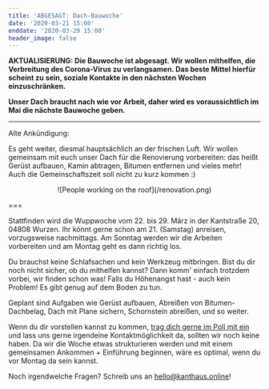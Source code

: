 ```yaml
---
title: 'ABGESAGT: Dach-Bauwoche'
date: '2020-03-21 15:00'
enddate: '2020-03-29 15:00'
header_image: false
---
```


**AKTUALISIERUNG: Die Bauwoche ist abgesagt. Wir wollen mithelfen, die Verbreitung des Corona-Virus zu verlangsamen. Das beste Mittel hierfür scheint zu sein, soziale Kontakte in den nächsten Wochen einzuschränken.**

**Unser Dach braucht nach wie vor Arbeit, daher wird es voraussichtlich im Mai die nächste Bauwoche geben.**

---

Alte Ankündigung:

Es geht weiter, diesmal hauptsächlich an der frischen Luft. Wir wollen gemeinsam mit euch unser Dach für die Renovierung vorbereiten: das heißt Gerüst aufbauen, Kamin abtragen, Bitumen entfernen und vieles mehr! Auch die Gemeinschaftszeit soll nicht zu kurz kommen :)


<div markdown="1" style="text-align:center;">
![People working on the roof](/renovation.png)
</div>

===

Stattfinden wird die Wuppwoche vom 22. bis 29. März in der Kantstraße 20, 04808 Wurzen.
Ihr könnt gerne schon am 21. (Samstag) anreisen, vorzugsweise nachmittags. Am Sonntag werden wir die Arbeiten vorbereiten und am Montag geht es dann richtig los.

Du brauchst keine Schlafsachen und kein Werkzeug mitbringen. Bist du dir noch nicht sicher, ob du mithelfen kannst? Dann komm' einfach trotzdem vorbei, wir finden schon was! Falls du Höhenangst hast - auch kein Problem! Es gibt genug auf dem Boden zu tun.

Geplant sind Aufgaben wie Gerüst aufbauen, Abreißen von Bitumen-Dachbelag, Dach mit Plane sichern, Schornstein abreißen, und so weiter.

Wenn du dir vorstellen kannst zu kommen, [trag dich gerne im Poll mit ein](https://cloud.kanthaus.online/apps/polls/s/AV7BdngJJOmXKpgP) und lass uns gerne irgendeine Kontaktmöglichkeit da, sollten wir noch keine haben. Da wir die Woche etwas strukturieren werden und mit einem gemeinsamen Ankommen + Einführung beginnen, wäre es optimal, wenn du vor Montag da sein kannst.

Noch irgendwelche Fragen? Schreib uns an [hello@kanthaus.online](mailto:hello@kanthaus.online)!
